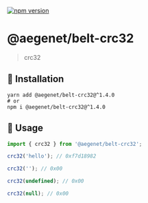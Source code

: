 [![npm version](https://img.shields.io/npm/v/@aegenet/belt-crc32.svg)](https://www.npmjs.com/package/@aegenet/belt-crc32)
<br>

# @aegenet/belt-crc32

> crc32

## 💾 Installation

```shell
yarn add @aegenet/belt-crc32@^1.4.0
# or
npm i @aegenet/belt-crc32@^1.4.0
```

## 📝 Usage

```typescript
import { crc32 } from '@aegenet/belt-crc32';

crc32('hello'); // 0xf7d18982

crc32(''); // 0x00

crc32(undefined); // 0x00

crc32(null); // 0x00
```
